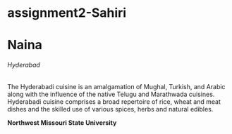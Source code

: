 # assignment2-Sahiri
# Naina 
###### Hyderabad

The Hyderabadi cuisine is an amalgamation of Mughal, Turkish, and Arabic along with the influence of the native Telugu and Marathwada cuisines. <br>Hyderabadi cuisine comprises a broad repertoire of rice, wheat and meat dishes and the skilled use of various spices, herbs and natural edibles.

**Northwest Missouri State University**